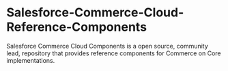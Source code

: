 # Salesforce-Commerce-Cloud-Reference-Components
Salesforce Commerce Cloud Components is a open source, community lead, repository that provides reference components for Commerce on Core implementations. 
